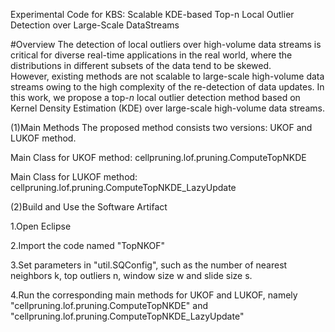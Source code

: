 Experimental Code for KBS: Scalable KDE-based Top-n Local Outlier Detection over Large-Scale DataStreams

#Overview
The detection of local outliers over high-volume data streams is critical for diverse real-time applications in the real world, where the distributions in different subsets of the data tend to be skewed.  
However, existing methods are not scalable to large-scale high-volume data streams owing to the high complexity of the re-detection of data updates. 
In this work, we propose a top-$n$ local outlier detection method based on Kernel Density Estimation (KDE) over large-scale high-volume data streams. 



(1)Main Methods
The proposed method consists two versions: UKOF and LUKOF method. 

 Main Class for UKOF method: cellpruning.lof.pruning.ComputeTopNKDE

 Main Class for LUKOF method: cellpruning.lof.pruning.ComputeTopNKDE_LazyUpdate
 
(2)Build and Use the Software Artifact

1.Open Eclipse

2.Import the code named "TopNKOF"

3.Set parameters in "util.SQConfig", such as the number of nearest neighbors k, top outliers n,
window size w and slide size s.

4.Run the corresponding main methods for UKOF and LUKOF, namely "cellpruning.lof.pruning.ComputeTopNKDE" and "cellpruning.lof.pruning.ComputeTopNKDE_LazyUpdate"
